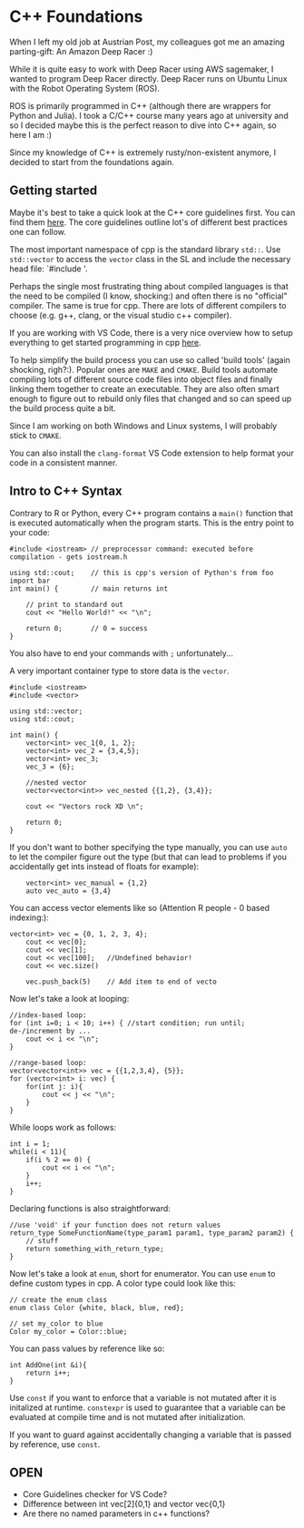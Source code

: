 # C++ Foundations

When I left my old job at Austrian Post, my colleagues got me an amazing parting-gift: An Amazon Deep Racer :)

While it is quite easy to work with Deep Racer using AWS sagemaker, I wanted to program Deep Racer directly. Deep Racer runs on Ubuntu Linux with the Robot Operating System (ROS).

ROS is primarily programmed in C++ (although there are wrappers for Python and Julia). I took a C/C++ course many years ago at university and so I decided maybe this is the perfect reason to dive into C++ again, so here I am :)

Since my knowledge of C++ is extremely rusty/non-existent anymore, I decided to start from the foundations again.

## Getting started

Maybe it's best to take a quick look at the C++ core guidelines first. You can find them [here](http://isocpp.github.io/CppCoreGuidelines/CppCoreGuidelines#mains). The core guidelines outline lot's of different best practices one can follow. 

The most important namespace of cpp is the standard library `std::`. Use `std::vector` to access the `vector` class in the SL and include the necessary head file: `#include <vector>'.

Perhaps the single most frustrating thing about compiled languages is that the need to be compiled (I know, shocking:) and often there is no "official" compiler. The same is true for cpp. There are lots of different compilers to choose (e.g. g++, clang, or the visual studio c++ compiler).

If you are working with VS Code, there is a very nice overview how to setup everything to get started programming in cpp [here](https://code.visualstudio.com/docs/cpp/config-msvc).

To help simplify the build process you can use so called 'build tools' (again shocking, righ?:). Popular ones are `MAKE` and `CMAKE`. Build tools automate compiling lots of different source code files into object files and finally linking them together to create an executable. They are also often smart enough to figure out to rebuild only files that changed and so can speed up the build process quite a bit.

Since I am working on both Windows and Linux systems, I will probably stick to `CMAKE`.

You can also install the `clang-format` VS Code extension to help format your code in a consistent manner.

## Intro to C++ Syntax
Contrary to R or Python, every C++ program contains a `main()` function that is executed automatically when the program starts. This is the entry point to your code:

```
#include <iostream> // preprocessor command: executed before compilation - gets iostream.h

using std::cout;    // this is cpp's version of Python's from foo import bar
int main() {        // main returns int

    // print to standard out
    cout << "Hello World!" << "\n";

    return 0;       // 0 = success
}
```
You also have to end your commands with `;` unfortunately...

A very important container type to store data is the `vector`.

```
#include <iostream>
#include <vector>

using std::vector;
using std::cout;

int main() {
    vector<int> vec_1{0, 1, 2};
    vector<int> vec_2 = {3,4,5};
    vector<int> vec_3;
    vec_3 = {6};

    //nested vector
    vector<vector<int>> vec_nested {{1,2}, {3,4}};

    cout << "Vectors rock XD \n";

    return 0;
}
```
If you don't want to bother specifying the type manually, you can use `auto` to let the compiler figure out the type (but that can lead to problems if you accidentally get ints instead of floats for example):
```
    vector<int> vec_manual = {1,2}
    auto vec_auto = {3,4}
```

You can access vector elements like so (Attention R people - 0 based indexing:):
```
vector<int> vec = {0, 1, 2, 3, 4};
    cout << vec[0];
    cout << vec[1];
    cout << vec[100];   //Undefined behavior!
    cout << vec.size()

    vec.push_back(5)    // Add item to end of vecto
```

Now let's take a look at looping:
```
//index-based loop:
for (int i=0; i < 10; i++) { //start condition; run until; de-/increment by ...
    cout << i << "\n";
}

//range-based loop:
vector<vector<int>> vec = {{1,2,3,4}, {5}};
for (vector<int> i: vec) {
    for(int j: i){
        cout << j << "\n";
    }
}
```

While loops work as follows:
```
int i = 1;
while(i < 11){
    if(i % 2 == 0) {
        cout << i << "\n";
    }
    i++;
}
```

Declaring functions is also straightforward:
```
//use 'void' if your function does not return values
return_type SomeFunctionName(type_param1 param1, type_param2 param2) {
    // stuff
    return something_with_return_type;
}
```
Now let's take a look at `enum`, short for enumerator. You can use `enum` to define custom types in cpp. A color type could look like this:
```
// create the enum class
enum class Color {white, black, blue, red};

// set my_color to blue
Color my_color = Color::blue;
```

You can pass values by reference like so:
```
int AddOne(int &i){
    return i++;
}
```

Use `const` if you want to enforce that a variable is not mutated after it is initalized at runtime. `constexpr` is used to guarantee that a variable can be evaluated at compile time and is not mutated after initialization.

If you want to guard against accidentally changing a variable that is passed by reference, use `const`.

## OPEN

- Core Guidelines checker for VS Code?
- Difference between int vec[2]{0,1} and vector<int> vec{0,1}
- Are there no named parameters in c++ functions?